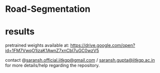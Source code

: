# Road-Segmentation

# results


pretrained weights available at: https://drive.google.com/open?id=1FM7VwqO1izaK1AwnZ7xnCbl7uGC0wzV5

contact @saransh.official.iitkgp@gmail.com / saransh.gupta@iitkgp.ac.in for more details/help regarding the repository.
